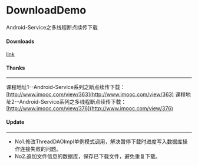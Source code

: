 # DownloadDemo
Android-Service之多线程断点续传下载
#### Downloads
[link](http://note.youdao.com/)
#### Thanks
---
课程地址1--Android-Service系列之断点续传下载：[http://www.imooc.com/view/363](http://www.imooc.com/view/363)
课程地址2--Android-Service系列之多线程断点续传下载：[http://www.imooc.com/view/376](http://www.imooc.com/view/376)
#### Update
---
- No1.修改ThreadDAOImpl单例模式调用，解决暂停下载时进度写入数据库操作连接失败的问题。
- No2.追加文件信息的数据库，保存已下载文件，避免重复下载。

